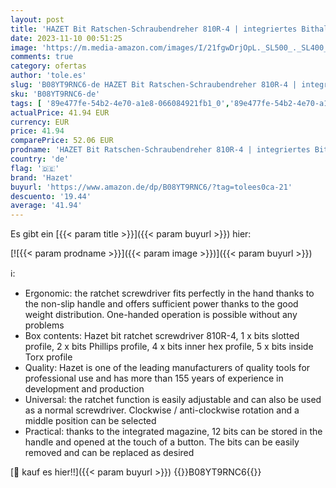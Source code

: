 ```yaml
---
layout: post
title: 'HAZET Bit Ratschen-Schraubendreher 810R-4 | integriertes Bithalter-Magazin mit 12 Bits - Ratschenfunktion umstellbar oder Verwendung als Bit-Schraubendreher'
date: 2023-11-10 00:51:25
image: 'https://m.media-amazon.com/images/I/21fgwDrjOpL._SL500_._SL400_.jpg'
comments: true
category: ofertas
author: 'tole.es'
slug: 'B08YT9RNC6-de HAZET Bit Ratschen-Schraubendreher 810R-4 | integriertes...'
sku: 'B08YT9RNC6-de'
tags: [ '89e477fe-54b2-4e70-a1e8-066084921fb1_0','89e477fe-54b2-4e70-a1e8-066084921fb1_9301','Arborist Merchandising Root','Baumarkt','Elektro- & Handwerkzeuge','Hand Tools','Handwerkzeuge','Schraubendreher','Schraubendreher-Sets','Self Service','Special Features Stores','hazet','🇩🇪', ]
actualPrice: 41.94 EUR
currency: EUR
price: 41.94
comparePrice: 52.06 EUR
prodname: 'HAZET Bit Ratschen-Schraubendreher 810R-4 | integriertes Bithalter-Magazin mit 12 Bits - Ratschenfunktion umstellbar oder Verwendung als Bit-Schraubendreher'
country: 'de'
flag: '🇩🇪'
brand: 'Hazet'
buyurl: 'https://www.amazon.de/dp/B08YT9RNC6/?tag=tolees0ca-21'
descuento: '19.44'
average: '41.94'
---
```


Es gibt ein [{{< param title >}}]({{< param buyurl >}}) hier:

[![{{< param prodname >}}]({{< param image >}})]({{< param buyurl >}})

ℹ️:

- Ergonomic: the ratchet screwdriver fits perfectly in the hand thanks to the non-slip handle and offers sufficient power thanks to the good weight distribution. One-handed operation is possible without any problems
- Box contents: Hazet bit ratchet screwdriver 810R-4, 1 x bits slotted profile, 2 x bits Phillips profile, 4 x bits inner hex profile, 5 x bits inside Torx profile
- Quality: Hazet is one of the leading manufacturers of quality tools for professional use and has more than 155 years of experience in development and production
- Universal: the ratchet function is easily adjustable and can also be used as a normal screwdriver. Clockwise / anti-clockwise rotation and a middle position can be selected
- Practical: thanks to the integrated magazine, 12 bits can be stored in the handle and opened at the touch of a button. The bits can be easily removed and can be replaced as desired

[🛒 kauf es hier!!]({{< param buyurl >}})
{{<world>}}B08YT9RNC6{{</world>}}
